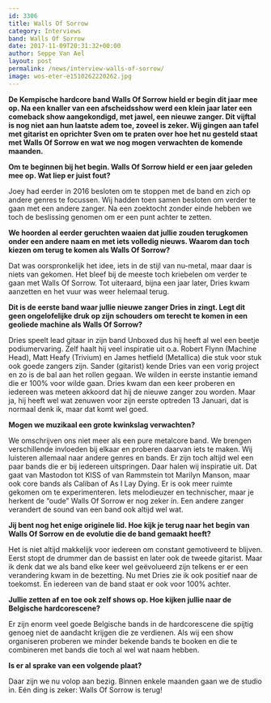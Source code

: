 ```yaml
---
id: 3306
title: Walls Of Sorrow
category: Interviews
band: Walls Of Sorrow
date: 2017-11-09T20:31:32+00:00
author: Seppe Van Ael
layout: post
permalink: /news/interview-walls-of-sorrow/
image: wos-eter-e1510262220262.jpg
---
```

**De Kempische hardcore band Walls Of Sorrow hield er begin dit jaar mee op. Na een knaller van een afscheidsshow werd een klein jaar later een comeback show aangekondigd, met jawel, een nieuwe zanger. Dit vijftal is nog niet aan hun laatste adem toe, zoveel is zeker. Wij gingen aan tafel met gitarist en oprichter Sven om te praten over hoe het nu gesteld staat met Walls Of Sorrow en wat we nog mogen verwachten de komende maanden.**

**Om te beginnen bij het begin. Walls Of Sorrow hield er een jaar geleden mee op. Wat liep er juist fout?**

Joey had eerder in 2016 besloten om te stoppen met de band en zich op andere genres te focussen. Wij hadden toen samen besloten om verder te gaan met een andere zanger. Na een zoektocht zonder einde hebben we toch de beslissing genomen om er een punt achter te zetten.

**We hoorden al eerder geruchten waaien dat jullie zouden terugkomen onder een andere naam en met iets volledig nieuws. Waarom dan toch kiezen om terug te komen als Walls Of Sorrow?**

Dat was oorspronkelijk het idee, iets in de stijl van nu-metal, maar daar is niets van gekomen. Het bleef bij de meeste toch kriebelen om verder te gaan met Walls Of Sorrow. Tot uiteraard, bijna een jaar later, Dries kwam aanzetten en het vuur was weer helemaal terug.

**Dit is de eerste band waar jullie nieuwe zanger Dries in zingt. Legt dit geen ongelofelijke druk op zijn schouders om terecht te komen in een geoliede machine als Walls Of Sorrow?**

Dries speelt lead gitaar in zijn band Unboxed dus hij heeft al wel een beetje podiumervaring. Zelf haalt hij veel inspiratie uit o.a. Robert Flynn (Machine Head), Matt Heafy (Trivium) en James hetfield (Metallica) die stuk voor stuk ook goede zangers zijn. Sander (gitarist) kende Dries van een vorig project en zo is de bal aan het rollen gegaan. We wilden in eerste instantie iemand die er 100% voor wilde gaan. Dries kwam dan een keer proberen en iedereen was meteen akkoord dat hij de nieuwe zanger zou worden. Maar ja, hij heeft wel wat zenuwen voor zijn eerste optreden 13 Januari, dat is normaal denk ik, maar dat komt wel goed.

**Mogen we muzikaal een grote kwinkslag verwachten?**

We omschrijven ons niet meer als een pure metalcore band. We brengen verschillende invloeden bij elkaar en proberen daarvan iets te maken. Wij luisteren allemaal naar andere genres en bands. Er zijn toch altijd wel een paar bands die er bij iedereen uitspringen. Daar halen wij inspiratie uit. Dat gaat van Mastodon tot KISS of van Rammstein tot Marilyn Manson, maar ook core bands als Caliban of As I Lay Dying. Er is ook meer ruimte gekomen om te experimenteren. Iets melodieuzer en technischer, maar je herkent de “oude” Walls Of Sorrow er nog zeker in. Een andere zanger verandert de sound van een band ook altijd wel wat.

**Jij bent nog het enige originele lid. Hoe kijk je terug naar het begin van Walls Of Sorrow en de evolutie die de band gemaakt heeft?**

Het is niet altijd makkelijk voor iedereen om constant gemotiveerd te blijven. Eerst stopt de drummer dan de bassist en later ook de tweede gitarist. Maar ik denk dat we als band elke keer wel geëvolueerd zijn telkens er er een verandering kwam in de bezetting. Nu met Dries zie ik ook positief naar de toekomst. En iedereen van de band staat er ook voor 100% achter.

**Jullie zetten af en toe ook zelf shows op. Hoe kijken jullie naar de Belgische hardcorescene?**

Er zijn enorm veel goede Belgische bands in de hardcorescene die spijtig genoeg niet de aandacht krijgen die ze verdienen. Als wij een show organiseren proberen we minder bekende bands te booken en die te combineren met bands die toch al wel wat naam hebben.

**Is er al sprake van een volgende plaat?**

Daar zijn we nu volop aan bezig. Binnen enkele maanden gaan we de studio in. Eén ding is zeker: Walls Of Sorrow is terug!

&nbsp;